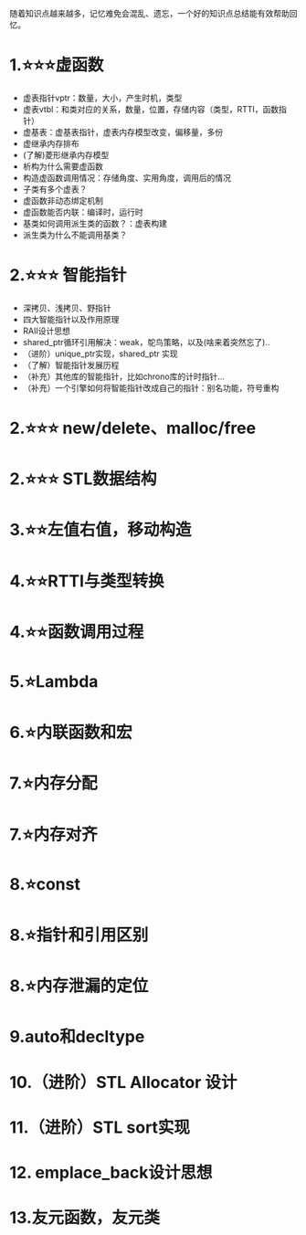 随着知识点越来越多，记忆难免会混乱、遗忘，一个好的知识点总结能有效帮助回忆。

# 1.⭐⭐⭐虚函数
- 虚表指针vptr：数量，大小，产生时机，类型
- 虚表vtbl：和类对应的关系，数量，位置，存储内容（类型，RTTI，函数指针）
- 虚基表：虚基表指针，虚表内存模型改变，偏移量，多份
- 虚继承内存排布
- (了解)菱形继承内存模型
- 析构为什么需要虚函数
- 构造虚函数调用情况：存储角度、实用角度，调用后的情况
- 子类有多个虚表？
- 虚函数非动态绑定机制
- 虚函数能否内联：编译时，运行时
- 基类如何调用派生类的函数？：虚表构建
- 派生类为什么不能调用基类？


# 2.⭐⭐⭐ 智能指针
- 深拷贝、浅拷贝、野指针
- 四大智能指针以及作用原理
- RAII设计思想
- shared_ptr循环引用解决：weak，鸵鸟策略，以及(啥来着突然忘了)..
- （进阶）unique_ptr实现，shared_ptr 实现
- （了解）智能指针发展历程
- （补充）其他库的智能指针，比如chrono库的计时指针...
- （补充）一个引擎如何将智能指针改成自己的指针：别名功能，符号重构

# 2.⭐⭐⭐ new/delete、malloc/free

# 2.⭐⭐⭐ STL数据结构
# 3.⭐⭐左值右值，移动构造


# 4.⭐⭐RTTI与类型转换

# 4.⭐⭐函数调用过程
# 5.⭐Lambda

# 6.⭐内联函数和宏
# 7.⭐内存分配

# 7.⭐内存对齐


# 8.⭐const

# 8.⭐指针和引用区别

# 8.⭐内存泄漏的定位
# 9.auto和decltype

# 10.（进阶）STL Allocator 设计

# 11.（进阶）STL sort实现

# 12. emplace_back设计思想

# 13.友元函数，友元类



